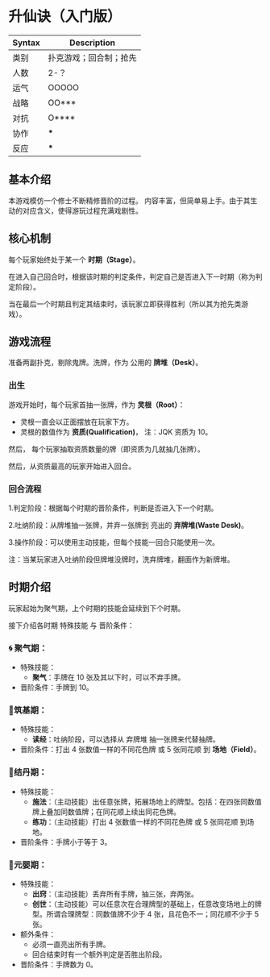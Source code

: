 # 升仙诀（入门版）

| Syntax | Description            |
| ------ | ---------------------- |
| 类别   | 扑克游戏；回合制；抢先 |
| 人数   | 2-？                   |
| 运气   | OOOOO                  |
| 战略   | OO\*\*\*               |
| 对抗   | O\*\*\*\*              |
| 协作   | **\***                 |
| 反应   | **\***                 |

## 基本介绍

本游戏模仿一个修士不断精修晋阶的过程。
内容丰富，但简单易上手。由于其生动的对应含义，使得游玩过程充满戏剧性。

## 核心机制

每个玩家始终处于某一个 **时期（Stage）**。

在进入自己回合时，根据该时期的判定条件，判定自己是否进入下一时期（称为判定阶段）。

当在最后一个时期且判定其结束时，该玩家立即获得胜利（所以其为抢先类游戏）。

## 游戏流程

准备两副扑克，剔除鬼牌。洗牌，作为 公用的 **牌堆（Desk）**。

### 出生

游戏开始时，每个玩家首抽一张牌，作为 **灵根（Root）**：

- 灵根一直会以正面摆放在玩家下方。
- 灵根的数值作为 **资质(Qualification)**， 注：JQK 资质为 10。

然后， 每个玩家抽取资质数量的牌（即资质为几就抽几张牌）。

然后，从资质最高的玩家开始进入回合。

### 回合流程

1.判定阶段：根据每个时期的晋阶条件，判断是否进入下一个时期。

2.吐纳阶段：从牌堆抽一张牌，并弃一张牌到 亮出的 **弃牌堆(Waste Desk)**。

3.操作阶段：可以使用主动技能，但每个技能一回合只能使用一次。

注：当某玩家进入吐纳阶段但牌堆没牌时，洗弃牌堆，翻面作为新牌堆。

## 时期介绍

玩家起始为聚气期，上个时期的技能会延续到下个时期。

接下介绍各时期 特殊技能 与 晋阶条件：

### :cyclone: 聚气期：

- 特殊技能：
  - **聚气**：手牌在 10 张及其以下时，可以不弃手牌。
- 晋阶条件：手牌到 10。

### :pill:筑基期：

- 特殊技能：
  - **读经**：吐纳阶段，可以选择从 弃牌堆 抽一张牌来代替抽牌。
- 晋阶条件：打出 4 张数值一样的不同花色牌 或 5 张同花顺 到 **场地（Field）**。

### :crystal_ball:结丹期：

- 特殊技能：
  - **施法**：（主动技能）出任意张牌，拓展场地上的牌型。包括：在四张同数值牌上叠加同数值牌；在同花顺上续出同花色牌。
  - **练功**：（主动技能）打出 4 张数值一样的不同花色牌 或 5 张同花顺 到场地。
- 晋阶条件：手牌小于等于 3。

### :baby:元婴期：

- 特殊技能：
  - **出窍**：（主动技能）丢弃所有手牌，抽三张，弃两张。
  - **创世**：（主动技能）可以任意次在合理牌型的基础上，任意改变场地上的牌型。所谓合理牌型：同数值牌不少于 4 张，且花色不一；同花顺不少于 5 张。
- 额外条件：
  - 必须一直亮出所有手牌。
  - 回合结束时有一个额外判定是否胜出阶段。
- 晋阶条件：手牌数为 0。
